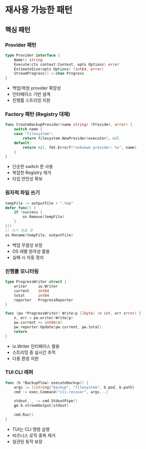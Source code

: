 # 재사용 가능한 패턴

## 핵심 패턴

### Provider 패턴
```go
type Provider interface {
    Name() string
    Execute(ctx context.Context, opts Options) error
    EstimateSize(opts Options) (int64, error)
    StreamProgress() <-chan Progress
}
```
- 백업/복원 provider 확장성
- 인터페이스 기반 설계
- 진행률 스트리밍 지원

### Factory 패턴 (Registry 대체)
```go
func CreateBackupProvider(name string) (Provider, error) {
    switch name {
    case "filesystem":
        return filesystem.NewProvider(executor), nil
    default:
        return nil, fmt.Errorf("unknown provider: %s", name)
    }
}
```
- 단순한 switch 문 사용
- 복잡한 Registry 제거
- 타입 안전성 확보

### 원자적 파일 쓰기
```go
tempFile := outputFile + ".tmp"
defer func() {
    if !success {
        os.Remove(tempFile)
    }
}()
// 쓰기 완료 후
os.Rename(tempFile, outputFile)
```
- 백업 무결성 보장
- OS 레벨 원자성 활용
- 실패 시 자동 정리

### 진행률 모니터링
```go
type ProgressWriter struct {
    writer     io.Writer
    current    int64
    total      int64
    reporter   ProgressReporter
}

func (pw *ProgressWriter) Write(p []byte) (n int, err error) {
    n, err = pw.writer.Write(p)
    pw.current += int64(n)
    pw.reporter.Update(pw.current, pw.total)
    return
}
```
- io.Writer 인터페이스 활용
- 스트리밍 중 실시간 추적
- 다중 환경 지원

### TUI CLI 래퍼
```go
func (b *BackupFlow) executeBackup() {
    args := []string{"backup", "filesystem", b.pod, b.path}
    cmd := exec.Command("cli-recover", args...)
    
    stdout, _ := cmd.StdoutPipe()
    go b.streamOutput(stdout)
    
    cmd.Run()
}
```
- TUI는 CLI 명령 실행
- 비즈니스 로직 중복 제거
- 일관된 동작 보장